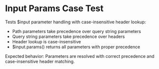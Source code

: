 # Input Params Case Test

Tests $input parameter handling with case-insensitive header lookup:
- Path parameters take precedence over query string parameters
- Query string parameters take precedence over headers
- Header lookup is case-insensitive
- $input.params() returns all parameters with proper precedence

Expected behavior: Parameters are resolved with correct precedence and case-insensitive header matching.
